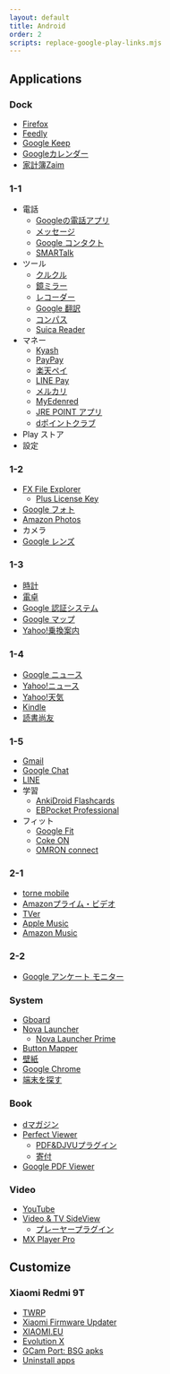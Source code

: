 ```yaml
---
layout: default
title: Android
order: 2
scripts: replace-google-play-links.mjs
---
```

## Applications

### Dock

- [Firefox](https://play.google.com/store/apps/details?id=org.mozilla.firefox)
- [Feedly](https://play.google.com/store/apps/details?id=com.devhd.feedly)
- [Google Keep](https://play.google.com/store/apps/details?id=com.google.android.keep)
- [Googleカレンダー](https://play.google.com/store/apps/details?id=com.google.android.calendar)
- [家計簿Zaim](https://play.google.com/store/apps/details?id=net.zaim.android)

### 1-1

- 電話
  - [Googleの電話アプリ](https://play.google.com/store/apps/details?id=com.google.android.dialer)
  - [メッセージ](https://play.google.com/store/apps/details?id=com.google.android.apps.messaging)
  - [Google コンタクト](https://play.google.com/store/apps/details?id=com.google.android.contacts)
  - [SMARTalk](https://play.google.com/store/apps/details?id=jp.co.fusioncom.smartalk.android)
- ツール
  - [クルクル](https://play.google.com/store/apps/details?id=com.arara.q)
  - [鏡ミラー](https://play.google.com/store/apps/details?id=com.darjjeelling.app.mirror)
  - [レコーダー](https://play.google.com/store/apps/details?id=com.google.android.apps.recorder)
  - [Google 翻訳](https://play.google.com/store/apps/details?id=com.google.android.apps.translate)
  - [コンパス](https://play.google.com/store/apps/details?id=apps.r.compass)
  - [Suica Reader](https://play.google.com/store/apps/details?id=yanzm.products.suicareader)
- マネー
  - [Kyash](https://play.google.com/store/apps/details?id=co.kyash)
  - [PayPay](https://play.google.com/store/apps/details?id=jp.ne.paypay.android.app)
  - [楽天ペイ](https://play.google.com/store/apps/details?id=jp.co.rakuten.pay)
  - [LINE Pay](https://play.google.com/store/apps/details?id=com.linepaycorp.talaria)
  - [メルカリ](https://play.google.com/store/apps/details?id=com.kouzoh.mercari)
  - [MyEdenred](https://play.google.com/store/apps/details?id=com.edenred.eq.myedenred)
  - [JRE POINT アプリ](https://play.google.com/store/apps/details?id=jp.co.jreast.jrepoint)
  - [dポイントクラブ](https://play.google.com/store/apps/details?id=com.nttdocomo.android.dpoint)
- Play ストア
- 設定

### 1-2

- [FX File Explorer](https://play.google.com/store/apps/details?id=nextapp.fx)
  - [Plus License Key](https://play.google.com/store/apps/details?id=nextapp.fx.rk)
- [Google フォト](https://play.google.com/store/apps/details?id=com.google.android.apps.photos)
- [Amazon Photos](https://play.google.com/store/apps/details?id=com.amazon.clouddrive.photos)
- カメラ
- [Google レンズ](https://play.google.com/store/apps/details?id=com.google.ar.lens)

### 1-3

- [時計](https://play.google.com/store/apps/details?id=com.google.android.deskclock)
- [電卓](https://play.google.com/store/apps/details?id=com.google.android.calculator)
- [Google 認証システム](https://play.google.com/store/apps/details?id=com.google.android.apps.authenticator2)
- [Google マップ](https://play.google.com/store/apps/details?id=com.google.android.apps.maps)
- [Yahoo!乗換案内](https://play.google.com/store/apps/details?id=jp.co.yahoo.android.apps.transit)

### 1-4

- [Google ニュース](https://play.google.com/store/apps/details?id=com.google.android.apps.magazines)
- [Yahoo!ニュース](https://play.google.com/store/apps/details?id=jp.co.yahoo.android.news)
- [Yahoo!天気](https://play.google.com/store/apps/details?id=jp.co.yahoo.android.weather.type1)
- [Kindle](https://play.google.com/store/apps/details?id=com.amazon.kindle)
- [読書尚友](https://play.google.com/store/apps/details?id=info.ebstudio.bookviewer.pro)

### 1-5

- [Gmail](https://play.google.com/store/apps/details?id=com.google.android.gm)
- [Google Chat](https://play.google.com/store/apps/details?id=com.google.android.apps.dynamite)
- [LINE](https://play.google.com/store/apps/details?id=jp.naver.line.android)
- 学習
  - [AnkiDroid Flashcards](https://play.google.com/store/apps/details?id=com.ichi2.anki)
  - [EBPocket Professional](https://play.google.com/store/apps/details?id=info.ebstudio.ebpocket)
- フィット
  - [Google Fit](https://play.google.com/store/apps/details?id=com.google.android.apps.fitness)
  - [Coke ON](https://play.google.com/store/apps/details?id=com.coke.cokeon)
  - [OMRON connect](https://play.google.com/store/apps/details?id=jp.co.omron.healthcare.omron_connect)

### 2-1

- [torne mobile](https://play.google.com/store/apps/details?id=com.playstation.tornemobile)
- [Amazonプライム・ビデオ](https://play.google.com/store/apps/details?id=com.amazon.avod.thirdpartyclient)
- [TVer](https://play.google.com/store/apps/details?id=jp.hamitv.hamiand1)
- [Apple Music](https://play.google.com/store/apps/details?id=com.apple.android.music)
- [Amazon Music](https://play.google.com/store/apps/details?id=com.amazon.mp3)

### 2-2

- [Google アンケート モニター](https://play.google.com/store/apps/details?id=com.google.android.apps.paidtasks)

### System

- [Gboard](https://play.google.com/store/apps/details?id=com.google.android.inputmethod.latin)
- [Nova Launcher](https://play.google.com/store/apps/details?id=com.teslacoilsw.launcher)
  - [Nova Launcher Prime](https://play.google.com/store/apps/details?id=com.teslacoilsw.launcher.prime)
- [Button Mapper](https://play.google.com/store/apps/details?id=flar2.homebutton)
- [壁紙](https://play.google.com/store/apps/details?id=com.google.android.apps.wallpaper)
- [Google Chrome](https://play.google.com/store/apps/details?id=com.android.chrome)
- [端末を探す](https://play.google.com/store/apps/details?id=com.google.android.apps.adm)

### Book

- [dマガジン](https://play.google.com/store/apps/details?id=com.nttdocomo.dmagazine)
- [Perfect Viewer](https://play.google.com/store/apps/details?id=com.rookiestudio.perfectviewer)
  - [PDF&DJVUプラグイン](https://play.google.com/store/apps/details?id=com.rookiestudio.perfectviewer.pdfplugin)
  - [寄付](https://play.google.com/store/apps/details?id=com.rookiestudio.perfectviewer.donate)
- [Google PDF Viewer](https://play.google.com/store/apps/details?id=com.google.android.apps.pdfviewer)

### Video

- [YouTube](https://play.google.com/store/apps/details?id=com.google.android.youtube)
- [Video & TV SideView](https://play.google.com/store/apps/details?id=com.sony.tvsideview.phone)
  - [プレーヤープラグイン](https://play.google.com/store/apps/details?id=com.sony.tvsideview.dtcpplayer)
- [MX Player Pro](https://play.google.com/store/apps/details?id=com.mxtech.videoplayer.pro)

## Customize

### Xiaomi Redmi 9T

- [TWRP](https://forum.xda-developers.com/t/recovery-3-5-a10-twrp-unnoficial-for-lime-redmi9t-beta.4233045/)
- [Xiaomi Firmware Updater](https://xiaomifirmwareupdater.com/)
- [XIAOMI.EU](https://xiaomi.eu/community/)
- [Evolution X](https://forum.xda-developers.com/t/rom-official-evolution-x-5-6-for-poco-m3-redmi-9t-redmi-9-power-redmi-note-9-4g-juice.4262747/)
- [GCam Port: BSG apks](https://www.celsoazevedo.com/files/android/google-camera/dev-bsg/)
- [Uninstall apps](scripts/uninstall-apps-redmi9t.sh)
